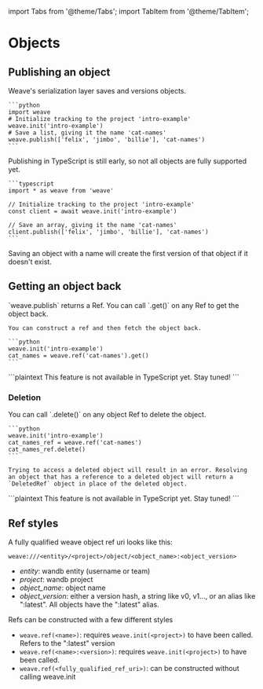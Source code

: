 import Tabs from '@theme/Tabs';
import TabItem from '@theme/TabItem';

# Objects

## Publishing an object

Weave's serialization layer saves and versions objects.

<Tabs groupId="programming-language" queryString>
  <TabItem value="python" label="Python" default>

    ```python
    import weave
    # Initialize tracking to the project 'intro-example'
    weave.init('intro-example')
    # Save a list, giving it the name 'cat-names'
    weave.publish(['felix', 'jimbo', 'billie'], 'cat-names')
    ```

  </TabItem>
  <TabItem value="typescript" label="TypeScript">
    Publishing in TypeScript is still early, so not all objects are fully supported yet.

    ```typescript
    import * as weave from 'weave'

    // Initialize tracking to the project 'intro-example'
    const client = await weave.init('intro-example')

    // Save an array, giving it the name 'cat-names'
    client.publish(['felix', 'jimbo', 'billie'], 'cat-names')
    ```

  </TabItem>
</Tabs>

Saving an object with a name will create the first version of that object if it doesn't exist.

## Getting an object back

<Tabs groupId="programming-language" queryString>
  <TabItem value="python" label="Python" default>
    `weave.publish` returns a Ref. You can call `.get()` on any Ref to get the object back.

    You can construct a ref and then fetch the object back.

    ```python
    weave.init('intro-example')
    cat_names = weave.ref('cat-names').get()
    ```

  </TabItem>
  <TabItem value="typescript" label="TypeScript">
    ```plaintext
    This feature is not available in TypeScript yet.  Stay tuned!
    ```
  </TabItem>
</Tabs>

### Deletion

<Tabs groupId="programming-language" queryString>
  <TabItem value="python" label="Python" default>
    You can call `.delete()` on any object Ref to delete the object.

    ```python
    weave.init('intro-example')
    cat_names_ref = weave.ref('cat-names')
    cat_names_ref.delete()
    ```

    Trying to access a deleted object will result in an error. Resolving an object that has a reference to a deleted object will return a `DeletedRef` object in place of the deleted object.

  </TabItem>
  <TabItem value="typescript" label="TypeScript">
    ```plaintext
    This feature is not available in TypeScript yet.  Stay tuned!
    ```
  </TabItem>
</Tabs>

## Ref styles

A fully qualified weave object ref uri looks like this:

```
weave:///<entity>/<project>/object/<object_name>:<object_version>
```

- _entity_: wandb entity (username or team)
- _project_: wandb project
- _object_name_: object name
- _object_version_: either a version hash, a string like v0, v1..., or an alias like ":latest". All objects have the ":latest" alias.

Refs can be constructed with a few different styles

- `weave.ref(<name>)`: requires `weave.init(<project>)` to have been called. Refers to the ":latest" version
- `weave.ref(<name>:<version>)`: requires `weave.init(<project>)` to have been called.
- `weave.ref(<fully_qualified_ref_uri>)`: can be constructed without calling weave.init

